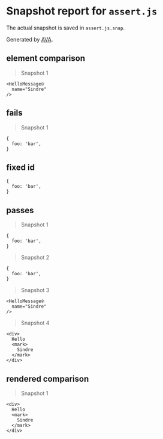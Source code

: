 # Snapshot report for `assert.js`

The actual snapshot is saved in `assert.js.snap`.

Generated by [AVA](https://ava.li).

## element comparison

> Snapshot 1

    <HelloMessage⍟
      name="Sindre"
    />

## fails

> Snapshot 1

    {
      foo: 'bar',
    }

## fixed id

    {
      foo: 'bar',
    }

## passes

> Snapshot 1

    {
      foo: 'bar',
    }

> Snapshot 2

    {
      foo: 'bar',
    }

> Snapshot 3

    <HelloMessage⍟
      name="Sindre"
    />

> Snapshot 4

    <div>
      Hello 
      <mark>
        Sindre
      </mark>
    </div>

## rendered comparison

> Snapshot 1

    <div>
      Hello 
      <mark>
        Sindre
      </mark>
    </div>
